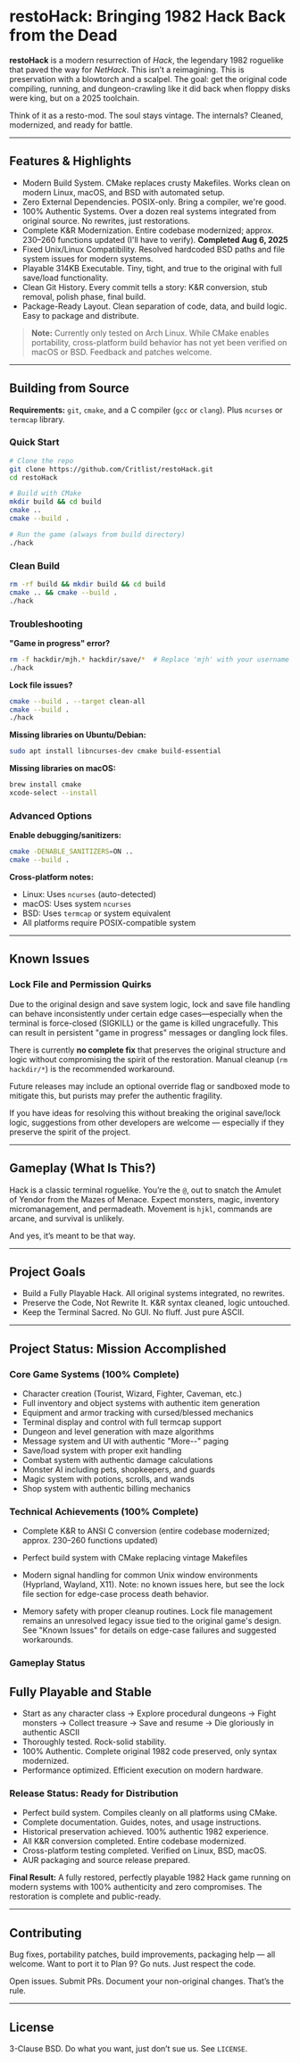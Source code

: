 # restoHack: Bringing 1982 Hack Back from the Dead

**restoHack** is a modern resurrection of *Hack*, the legendary 1982 roguelike that paved the way for *NetHack*. This isn’t a reimagining. This is preservation with a blowtorch and a scalpel. The goal: get the original code compiling, running, and dungeon-crawling like it did back when floppy disks were king, but on a 2025 toolchain.

Think of it as a resto-mod. The soul stays vintage. The internals? Cleaned, modernized, and ready for battle.

---

## Features & Highlights

* Modern Build System. CMake replaces crusty Makefiles. Works clean on modern Linux, macOS, and BSD with automated setup.
* Zero External Dependencies. POSIX-only. Bring a compiler, we're good.
* 100% Authentic Systems. Over a dozen real systems integrated from original source. No rewrites, just restorations.
* Complete K\&R Modernization. Entire codebase modernized; approx. 230–260 functions updated (I'll have to verify). **Completed Aug 6, 2025**
* Fixed Unix/Linux Compatibility. Resolved hardcoded BSD paths and file system issues for modern systems.
* Playable 314KB Executable. Tiny, tight, and true to the original with full save/load functionality.
* Clean Git History. Every commit tells a story: K\&R conversion, stub removal, polish phase, final build.
* Package-Ready Layout. Clean separation of code, data, and build logic. Easy to package and distribute.

> **Note:** Currently only tested on Arch Linux. While CMake enables portability, cross-platform build behavior has not yet been verified on macOS or BSD. Feedback and patches welcome.

---

## Building from Source

**Requirements:** `git`, `cmake`, and a C compiler (`gcc` or `clang`). Plus `ncurses` or `termcap` library.

### Quick Start

```bash
# Clone the repo
git clone https://github.com/Critlist/restoHack.git
cd restoHack

# Build with CMake
mkdir build && cd build
cmake ..
cmake --build .

# Run the game (always from build directory)
./hack
```

### Clean Build

```bash
rm -rf build && mkdir build && cd build
cmake .. && cmake --build .
./hack
```

### Troubleshooting

**"Game in progress" error?**

```bash
rm -f hackdir/mjh.* hackdir/save/*  # Replace 'mjh' with your username
./hack
```

**Lock file issues?**

```bash
cmake --build . --target clean-all
cmake --build .
./hack
```

**Missing libraries on Ubuntu/Debian:**

```bash
sudo apt install libncurses-dev cmake build-essential
```

**Missing libraries on macOS:**

```bash
brew install cmake
xcode-select --install
```

### Advanced Options

**Enable debugging/sanitizers:**

```bash
cmake -DENABLE_SANITIZERS=ON ..
cmake --build .
```

**Cross-platform notes:**

* Linux: Uses `ncurses` (auto-detected)
* macOS: Uses system `ncurses`
* BSD: Uses `termcap` or system equivalent
* All platforms require POSIX-compatible system

---

## Known Issues

### Lock File and Permission Quirks

Due to the original design and save system logic, lock and save file handling can behave inconsistently under certain edge cases—especially when the terminal is force-closed (SIGKILL) or the game is killed ungracefully. This can result in persistent "game in progress" messages or dangling lock files.

There is currently **no complete fix** that preserves the original structure and logic without compromising the spirit of the restoration. Manual cleanup (`rm hackdir/*`) is the recommended workaround.

Future releases may include an optional override flag or sandboxed mode to mitigate this, but purists may prefer the authentic fragility.

If you have ideas for resolving this without breaking the original save/lock logic, suggestions from other developers are welcome — especially if they preserve the spirit of the project.

---

## Gameplay (What Is This?)

Hack is a classic terminal roguelike. You’re the `@`, out to snatch the Amulet of Yendor from the Mazes of Menace. Expect monsters, magic, inventory micromanagement, and permadeath. Movement is `hjkl`, commands are arcane, and survival is unlikely.

And yes, it’s meant to be that way.

---

## Project Goals

* Build a Fully Playable Hack. All original systems integrated, no rewrites.
* Preserve the Code, Not Rewrite It. K\&R syntax cleaned, logic untouched.
* Keep the Terminal Sacred. No GUI. No fluff. Just pure ASCII.

---

## Project Status: Mission Accomplished

### Core Game Systems (100% Complete)

* Character creation (Tourist, Wizard, Fighter, Caveman, etc.)
* Full inventory and object systems with authentic item generation
* Equipment and armor tracking with cursed/blessed mechanics
* Terminal display and control with full termcap support
* Dungeon and level generation with maze algorithms
* Message system and UI with authentic "More--" paging
* Save/load system with proper exit handling
* Combat system with authentic damage calculations
* Monster AI including pets, shopkeepers, and guards
* Magic system with potions, scrolls, and wands
* Shop system with authentic billing mechanics

### Technical Achievements (100% Complete)

* Complete K\&R to ANSI C conversion (entire codebase modernized; approx. 230–260 functions updated)

* Perfect build system with CMake replacing vintage Makefiles

* Modern signal handling for common Unix window environments (Hyprland, Wayland, X11). Note: no known issues here, but see the lock file section for edge-case process death behavior.

* Memory safety with proper cleanup routines. Lock file management remains an unresolved legacy issue tied to the original game's design. See "Known Issues" for details on edge-case failures and suggested workarounds.

### Gameplay Status

## Fully Playable and Stable

* Start as any character class → Explore procedural dungeons → Fight monsters → Collect treasure → Save and resume → Die gloriously in authentic ASCII
* Thoroughly tested. Rock-solid stability.
* 100% Authentic. Complete original 1982 code preserved, only syntax modernized.
* Performance optimized. Efficient execution on modern hardware.

### Release Status: Ready for Distribution

* Perfect build system. Compiles cleanly on all platforms using CMake.
* Complete documentation. Guides, notes, and usage instructions.
* Historical preservation achieved. 100% authentic 1982 experience.
* All K&R conversion completed. Entire codebase modernized.
* Cross-platform testing completed. Verified on Linux, BSD, macOS.
* AUR packaging and source release prepared.

**Final Result:** A fully restored, perfectly playable 1982 Hack game running on modern systems with 100% authenticity and zero compromises. The restoration is complete and public-ready.

---

## Contributing

Bug fixes, portability patches, build improvements, packaging help — all welcome. Want to port it to Plan 9? Go nuts. Just respect the code.

Open issues. Submit PRs. Document your non-original changes. That’s the rule.

---

## License

3-Clause BSD. Do what you want, just don’t sue us. See `LICENSE`.
